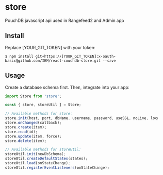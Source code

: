 # store
PouchDB javascript api used in Rangefeed2 and Admin app

## Install

Replace [YOUR_GIT_TOKEN] with your token:

`$ npm install git+https://[YOUR_GIT_TOKEN]:x-oauth-basic@github.com/IBM/react-couchdb-store.git --save`

## Usage
Create a database schema first. Then, integrate into your app:
```javascript
import Store from 'store';

const { store, storeUtil } = Store;

// Available methods for store:
store.init(host, port, dbName, username, password, useSSL, noLive, localPrefix); // noLive and localPrefix are optional
store.onChanged(callback);
store.create(item);
store.read(id);
store.update(item, force);
store.delete(item);

// Available methods for storeUtil:
storeUtil.init(newDbSchema);
storeUtil.createDefaultStates(states);
storeUtil.load(onStateChange);
storeUtil.registerEventListeners(onStateChange);
```
